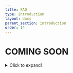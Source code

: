 ```yaml
---
title: FAQ
type: introduction
layout: docs
parent_section: introduction
order: 14
---
```


# COMING SOON
<details>
  <summary>Click to expand!</summary>
  

## What is Exokit?  

## How was Exokit started?

## What is the philosophy behind Exokit?

## What are the goals for Exokit?

--------------------------------------------

## What is WebVR/WebXR?

## What role does Exokit play in the WebXR standards?

## What is the current state of WebXR?

--------------------------------------------

## What frameworks does Exokit support?

## What devices/platforms can Exokit export to?

## What is the architecture of Exokit?

## How does Exokit benchmark against other engines/XR browsers?

## What web APIs does Exokit support?

## What native APIs does Exokit support?

## What are reality tabs?

## Can reality tabs interact with eachother?


--------------------------------------------

## How can I contribute to Exokit?

## How can I report bugs or issues to Exokit?

## How can I download Exokit?

## How can I start developing on Exokit?


--------------------------------------------

## What is the future of Exokit?

## What is the future of immersive-web standards?

## What is the future of XR?

</details>
